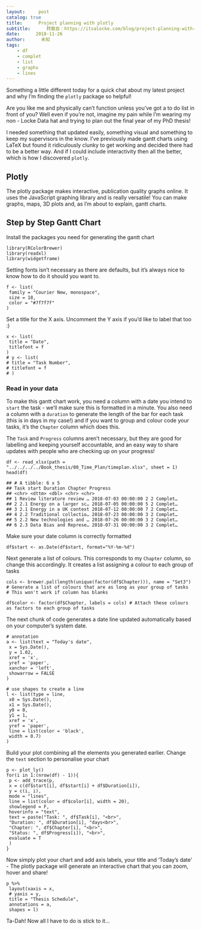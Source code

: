```yaml
---
layout:     post
catalog: true
title:      Project planning with plotly
subtitle:      转载自：https://itsalocke.com/blog/project-planning-with-plotly/
date:      2018-11-26
author:      未知
tags:
    - df
    - complet
    - list
    - graphs
    - lines
---
```


Something a little different today for a quick chat about my latest
project and why I’m finding the `plotly` package so helpful!

Are you like me and physically can’t function unless you’ve got a to do
list in front of you? Well even if you’re not, imagine my pain while I’m
wearing my non - Locke Data hat and trying to plan out the final year of
my PhD thesis!

I needed something that updated easily, something visual and something
to keep my supervisors in the know. I’ve previously made gantt charts
using LaTeX but found it ridiculously clunky to get working and decided
there had to be a better way. And if I could include interactivity then
all the better, which is how I discovered `plotly`.

## Plotly

The plotly package makes interactive, publication quality graphs online.
It uses the JavaScript graphing library and is really versatile! You
can make graphs, maps, 3D plots and, as I’m about to explain, gantt
charts.

## Step by Step Gantt Chart

Install the packages you need for generating the gantt chart

```
library(RColorBrewer)
library(readxl)
library(widgetframe)
```

Setting fonts isn’t necessary as there are defaults, but it’s always
nice to know how to do it should you want to.

```
f <- list(
 family = "Courier New, monospace",
 size = 18,
 color = "#7f7f7f"
)
```

Set a title for the X axis. Uncomment the Y axis if you’d like to label
that too :)

```
x <- list(
 title = "Date",
 titlefont = f
)
# y <- list(
# title = "Task Number",
# titlefont = f
# ) 
```

### Read in your data

To make this gantt chart work, you need a column with a date you intend
to `start` the task - we’ll make sure this is formatted in a minute. You
also need a column with a `duration` to generate the length of the bar
for each task (this is in days in my case!) and if you want to group and colour code your tasks, it’s
the `Chapter` column which does this.

The `Task` and `Progress` columns aren’t necessary, but they are good
for labelling and keeping yourself accountable, and an easy way to share
updates with people who are checking up on your
progress!

```
df <- read_xlsx(path = "../../../../Book_thesis/00_Time_Plan/timeplan.xlsx", sheet = 1) 
head(df)
```

```
## # A tibble: 6 x 5
## Task start Duration Chapter Progress
## <chr> <dttm> <dbl> <chr> <chr> 
## 1 Review literature review … 2018-07-03 00:00:00 2 2 Complet…
## 2 2.1 Energy on a larger sc… 2018-07-05 00:00:00 5 2 Complet…
## 3 2.1 Energy in a UK context 2018-07-12 00:00:00 7 2 Complet…
## 4 2.2 Traditional collectio… 2018-07-23 00:00:00 3 2 Complet…
## 5 2.2 New technologies and … 2018-07-26 00:00:00 3 2 Complet…
## 6 2.3 Data Bias and Represe… 2018-07-31 00:00:00 3 2 Complet…

```

Make sure your date column is correctly formatted

```
df$start <- as.Date(df$start, format="%Y-%m-%d") 
```

Next generate a list of colours. This corresponds to my `Chapter`
column, so change this accordingly. It creates a list assigning a colour
to each group of
tasks

```
cols <- brewer.pal(length(unique(factor(df$Chapter))), name = "Set3") # Generate a list of colours that are as long as your group of tasks
# This won't work if column has blanks

df$color <- factor(df$Chapter, labels = cols) # Attach these colours as factors to each group of tasks
```

The next chunk of code generates a date line updated automatically based
on your computer’s system date.

```
# annotation
a <- list(text = "Today's date",
 x = Sys.Date(),
 y = 1.02,
 xref = 'x',
 yref = 'paper',
 xanchor = 'left',
 showarrow = FALSE
)

# use shapes to create a line
l <- list(type = line,
 x0 = Sys.Date(),
 x1 = Sys.Date(),
 y0 = 0,
 y1 = 1,
 xref = 'x',
 yref = 'paper',
 line = list(color = 'black',
 width = 0.7)
)
```

Build your plot combining all the elements you generated earlier. Change
the `text` section to personalise your chart

```
p <- plot_ly()
for(i in 1:(nrow(df) - 1)){
 p <- add_trace(p,
 x = c(df$start[i], df$start[i] + df$Duration[i]), 
 y = c(i, i), 
 mode = "lines",
 line = list(color = df$color[i], width = 20),
 showlegend = F,
 hoverinfo = "text",
 text = paste("Task: ", df$Task[i], "<br>",
 "Duration: ", df$Duration[i], "days<br>",
 "Chapter: ", df$Chapter[i], "<br>",
 "Status: ", df$Progress[i]), "<br>",
 evaluate = T
 )
}
```

Now simply plot your chart and add axis labels, your title and ‘Today’s
date’ - The plotly package will generate an interactive chart that you
can zoom, hover and share!

```
p %>%
 layout(xaxis = x, 
 # yaxis = y,
 title = "Thesis Schedule",
 annotations = a,
 shapes = l)
```

Ta-Dah! Now all I have to do is stick to it…
